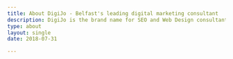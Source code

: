 ```yaml
---
title: About DigiJo - Belfast's leading digital marketing consultant
description: DigiJo is the brand name for SEO and Web Design consultant Joe Johnston. For  10 years, I've helped Belfast businesses attract and convert new customers.
type: about
layout: single
date: 2018-07-31

---
```








